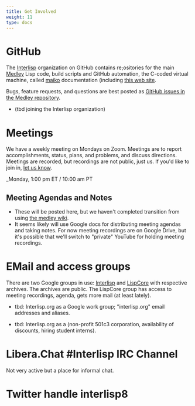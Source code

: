 ```yaml
---
title: Get Involved
weight: 11
type: docs
---
```

# GitHub

The [Interlisp](https://github.com/Interlisp) organization on GitHub contains re;ositories for the main [Medley](https://github.com/Interlisp/medley) Lisp code, build scripts and GitHub automation, the C-coded virtual machine, called [maiko](https://github.com/Interlisp/maiko) documentation (including [this web site](https://github.com/Interlisp/Interlisp.github.io). 

Bugs, feature requests, and questions are best posted as [GitHub issues in the Medley repository](https://github.com/Interlisp/medley/issues).

* (tbd joining the Interlisp organization)

# Meetings

We have a weekly meeting on Mondays on Zoom. Meetings are to report accomplishments, status,  plans, and problems, and discuss directions. Meetings are recorded, but recordings are not public, just us. If you'd like to join in, [let us know](mailto:inco@lispcore.com).

_Monday, 1:00 pm ET / 10:00 am PT  

## Meeting Agendas and Notes

* These will be posted here, but we haven't completed transition from using [the medley wiki](https://github.com/Interlisp/medley/wiki/).
* It seems likely will use Google docs for distributing meeting agendas and taking notes. For now meeting recordings are on Google Drive, but it's possible that we'll switch to "private" YouTube for holding meeting recordings.

# EMail and access groups

There are two Google groups in use: [Interlisp](mailto:interlisp@googlegroups.com) and [LispCore](mailto:lispcore@googlegroups.com) with respective archives. The archives are public. The LispCore group has access to meeting recordings, agenda, gets more mail (at least lately).

* tbd: Interlisp.org as a Google work group; "interlisp.org" email addresses and aliases.

* tbd: Interlisp.org as a (non-profit 501c3 corporation, availability of discounts, hiring student interns). 

# Libera.Chat #Interlisp IRC Channel

Not very active but a place for informal chat. 

# Twitter handle interlisp8

